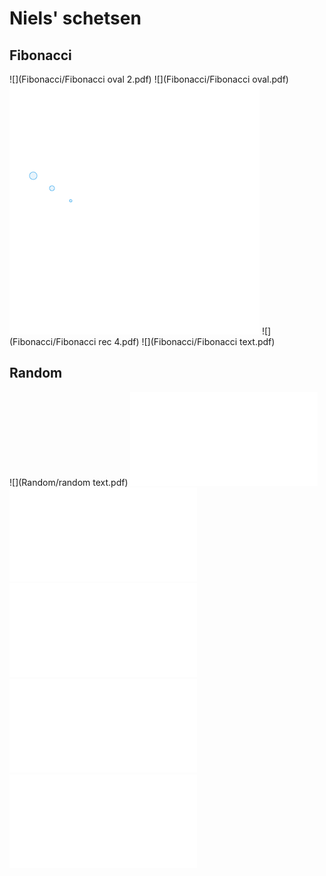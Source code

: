 # Niels' schetsen
## Fibonacci

![](Fibonacci/Fibonacci oval 2.pdf)
![](Fibonacci/Fibonacci oval.pdf)
![](Fibonacci/fib6.png)
![](Fibonacci/Fibonacci rec 4.pdf)
![](Fibonacci/Fibonacci text.pdf)

## Random

![](Random/random text.pdf)
![](Random/random1.pdf)
![](Random/random2.pdf)
![](Random/random4.pdf)
![](Random/random5.pdf)
![](Random/random6.pdf)








